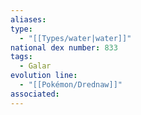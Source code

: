 ```yaml
---
aliases: 
type:
  - "[[Types/water|water]]"
national dex number: 833
tags:
  - Galar
evolution line:
  - "[[Pokémon/Drednaw]]"
associated: 
---
```

